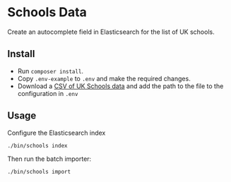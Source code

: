 # Schools Data

Create an autocomplete field in Elasticsearch 
for the list of UK schools.

## Install

 - Run `composer install`.
 - Copy `.env-example` to `.env` and make the required changes.
 - Download a [CSV of UK Schools data](https://get-information-schools.service.gov.uk/) and add the path to the file to the configuration in 
`.env`

## Usage

Configure the Elasticsearch index

    ./bin/schools index
    
Then run the batch importer:

    ./bin/schools import
